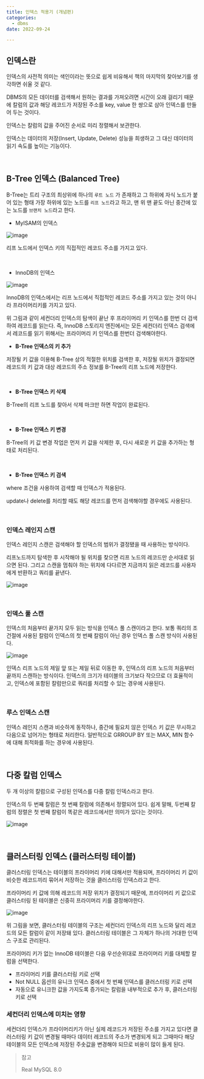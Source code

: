 ```yaml
---
title: 인덱스 적용기 (개념편)
categories:
  - dbms
date: 2022-09-24

---
```


## 인덱스란

인덱스의 사전적 의미는 색인이라는 뜻으로 쉽게 비유해서 책의 마지막의 찾아보기를 생각하면 쉬울 것 같다.

DBMS의 모든 데이터를 검색해서 원하는 결과를 가져오려면 시간이 오래 걸리기 때문에 칼럼의 값과 해당 레코드가 저장된 주소를 key, value 한 쌍으로 삼아 인덱스를 만들어 두는 것이다.

인덱스는 칼럼의 값을 주어진 순서로 미리 정렬해서 보관한다.

인덱스는 데이터의 저장(Insert, Update, Delete) 성능을 희생하고 그 대신 데이터의 읽기 속도를 높이는 기능이다.



<br/>



## B-Tree 인덱스 (Balanced Tree)

B-Tree는 트리 구조의 최상위에 하나의 `루트 노드` 가 존재하고 그 하위에 자식 노드가 붙어 있는 형태
가장 하위에 있는 노드를 `리프 노드`라고 하고, 맨 위 맨 끝도 아닌 중간에 있는 노드를 `브랜치 노드`라고 한다.



- MyISAM의 인덱스 

![image](https://user-images.githubusercontent.com/67885363/198918045-a97ed716-984e-4fa3-8574-0253d8a18855.png)

리프 노드에서 인덱스 키의 직접적인 레코드 주소를 가지고 있다. 

<br/>


- InnoDB의 인덱스

![image](https://user-images.githubusercontent.com/67885363/198918808-48016429-d78c-46d9-a019-e1efab6b5755.png)

InnoDB의 인덱스에서는 리프 노드에서 직접적인 레코드 주소를 가지고 있는 것이 아니라 프라이머리키를 가지고 있다.

위 그림과 같이 세컨더리 인덱스의 탐색이 끝난 후 프라이머리 키 인덱스를 한번 더 검색하여 레코드를 읽는다. 
즉, InnoDB 스토리지 엔진에서는 모든 세컨더리 인덱스 검색에서 레코드를 읽기 위해서는 프라이머리 키 인덱스를 한번더 검색해야한다.



- **B-Tree 인덱스의 키 추가**

저장될 키 값을 이용해 B-Tree 상의 적절한 위치를 검색한 후, 저장될 위치가 결정되면 레코드의 키 값과 대상 레코드의 주소 정보를 B-Tree의 리프 노드에 저장한다.

<br/>

- **B-Tree 인덱스 키 삭제**

B-Tree의 리프 노드를 찾아서 삭제 마크만 하면 작업이 완료된다.

<br/>

- **B-Tree 인덱스 키 변경**

B-Tree의 키 값 변경 작업은 먼저 키 값을 삭제한 후, 다시 새로운 키 값을 추가하는 형태로 처리된다.

<br/>

- **B-Tree 인덱스 키 검색**

where 조건을 사용하여 검색할 때 인덱스가 적용된다. 

update나 delete를 처리할 때도 해당 레코드를 먼저 검색해야할 경우에도 사용된다.

<br/>





### 인덱스 레인지 스캔

인덱스 레인지 스캔은 검색해야 할 인덱스의 범위가 결정됐을 때 사용하는 방식이다.

리프노드까지 탐색한 후 시작해야 될 위치를 찾으면 리프 노드의 레코드만 순서대로 읽으면 된다.
그리고 스캔을 멈춰야 하는 위치에 다다르면 지금까지 읽은 레코드를 사용자에게 반환하고 쿼리를 끝낸다.

![image](https://user-images.githubusercontent.com/67885363/198920782-fa4ccfc8-ba1a-4d56-9275-5b343a2b09a0.png)

<br/>


### 인덱스 풀 스캔

인덱스의 처음부터 끝가지 모두 읽는 방식을 인덱스 풀 스캔이라고 한다.
보통 쿼리의 조건절에 사용된 칼럼이 인덱스의 첫 번째 칼럼이 아닌 경우 인덱스 풀 스캔 방식이 사용된다.

![image](https://user-images.githubusercontent.com/67885363/198922055-313e91c0-e731-4976-9581-a8c4205feb5c.png)

인덱스 리프 노드의 제일 앞 또는 제일 뒤로 이동한 후, 인덱스의 리프 노드의 처음부터 끝까지 스캔하는 방식이다.
인덱스의 크기가 테이블의 크기보다 작으므로 더 효율적이고, 인덱스에 포함된 칼럼만으로 쿼리를 처리할 수 있는 경우에 사용된다.

<br/>


### 루스 인덱스 스캔

인덱스 레인지 스캔과 비슷하게 동작하나, 중간에 필요치 않은 인덱스 키 값은 무시하고 다음으로 넘어가는 형태로 처리한다. 
일반적으로 GRROUP BY 또는 MAX, MIN 함수에 대해 최적화를 하는 경우에 사용된다.

<br/>


## 다중 칼럼 인덱스

두 개 이상의 칼럼으로 구성된 인덱스를 다중 칼럼 인덱스라고 한다.

인덱스의 두 번째 칼럼은 첫 번째 칼럼에 의존해서 정렬되어 있다.
쉽게 말해, 두번째 칼럼의 정렬은 첫 번째 칼럼이 똑같은 레코드에서만 의미가 있다는 것이다.

![image](https://user-images.githubusercontent.com/67885363/198923059-f6d4bc74-5a24-4b6e-86d6-a91e0379e964.png)



<br/>



## 클러스터링 인덱스 (클러스터링 테이블)

클러스터링 인덱스는 테이블의 프라이머리 키에 대해서만 적용되며, 프라이머리 키 값이 비슷한 레코드끼리 묶어서 저장하는 것을 클러스터링 인덱스라고 한다.

프라이머리 키 값에 의해 레코드의 저장 위치가 결정되기 때문에, 프라이머리 키 값으로 클러스터링 된 테이블은 신중히 프라이머리 키를 결정해야한다.

![image](https://user-images.githubusercontent.com/67885363/198923709-08b4957f-cfa8-4d97-aa08-00034b9ffd27.png)

위 그림을 보면, 클러스터링 테이블의 구조는 세컨더리 인덱스의 리프 노드와 달리 레코드의 모든 칼럼이 같이 저장돼 있다. 
클러스터링 테이블은 그 자체가 하나의 거대한 인덱스 구조로 관리된다.



프라이머리 키가 없는 InnoDB 테이블은 다음 우선순위대로 프라이머리 키를 대체할 칼럼을 선택한다.

- 프라이머리 키를 클러스터링 키로 선택
- Not NULL 옵션의 유니크 인덱스 중에서 첫 번째 인덱스를 클러스터링 키로 선택
- 자동으로 유니크한 값을 가지도록 증가되는 칼럼을 내부적으로 추가 후, 클러스터링 키로 선택



### 세컨더리 인덱스에 미치는 영향

세컨더리 인덱스가 프라이머리키가 아닌 실제 레코드가 저장된 주소를 가지고 있다면 클러스터링 키 값이 변경될 때마다 데이터 레코드의 주소가 변경되게 되고 그때마다 해당 테이블의 모든 인덱스에 저장된 주솟값을 변경해야 되므로 비용이 많이 들게 된다.



> 참고
>
> Real MySQL 8.0
